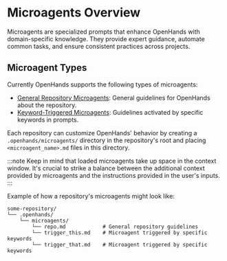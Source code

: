 # Microagents Overview

Microagents are specialized prompts that enhance OpenHands with domain-specific knowledge. 
They provide expert guidance, automate common tasks, and ensure consistent practices across projects.

## Microagent Types

Currently OpenHands supports the following types of microagents:

- [General Repository Microagents](./microagents-repo): General guidelines for OpenHands about the repository.
- [Keyword-Triggered Microagents](./microagents-keyword): Guidelines activated by specific keywords in prompts.

Each repository can customize OpenHands' behavior by creating a `.openhands/microagents/` directory in the 
repository's root and placing `<microagent_name>.md` files in this directory.

:::note
Keep in mind that loaded microagents take up space in the context window. It's crucial to strike a balance between 
the additional context provided by microagents and the instructions provided in the user's inputs.
:::

Example of how a repository's microagents might look like:

```
some-repository/
└── .openhands/
    └── microagents/
        └── repo.md            # General repository guidelines
        └── trigger_this.md    # Microagent triggered by specific keywords
        └── trigger_that.md    # Microagent triggered by specific keywords
```
